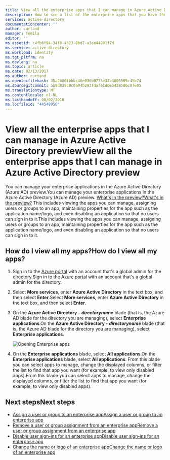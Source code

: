 ```yaml
---
title: View all the enterprise apps that I can manage in Azure Active Directory preview | Microsoft Docs
description: How to see a list of the enterprise apps that you have the permissions to manage in Azure Active Directory
services: active-directory
documentationcenter: ''
author: curtand
manager: femila
editor: ''
ms.assetid: c4fb6f94-34f8-4323-8bd7-a3ee44901f7d
ms.service: active-directory
ms.workload: identity
ms.tgt_pltfrm: na
ms.devlang: na
ms.topic: article
ms.date: 02/13/2017
ms.author: curtand
ms.openlocfilehash: 35a2b80fbbbc40e030b0775e33b4805505e45b74
ms.sourcegitcommit: 5b9d839c0c0a94b293fdafe1d6e5429506c07e05
ms.translationtype: MT
ms.contentlocale: nl-NL
ms.lasthandoff: 08/02/2018
ms.locfileid: "44548950"
---
```

# <a name="view-all-the-enterprise-apps-that-i-can-manage-in-azure-active-directory-preview"></a><span data-ttu-id="e0abc-103">View all the enterprise apps that I can manage in Azure Active Directory preview</span><span class="sxs-lookup"><span data-stu-id="e0abc-103">View all the enterprise apps that I can manage in Azure Active Directory preview</span></span>
<span data-ttu-id="e0abc-104">You can manage your enterprise applications in the Azure Active Directory (Azure AD) preview.</span><span class="sxs-lookup"><span data-stu-id="e0abc-104">You can manage your enterprise applications in the Azure Active Directory (Azure AD) preview.</span></span> [<span data-ttu-id="e0abc-105">What's in the preview?</span><span class="sxs-lookup"><span data-stu-id="e0abc-105">What's in the preview?</span></span>](active-directory-preview-explainer.md) <span data-ttu-id="e0abc-106">This includes viewing the apps you can manage, assigning users or groups to an app, maintaining properties for the app such as the application name/logo, and even disabling an application so that no users can sign in to it.</span><span class="sxs-lookup"><span data-stu-id="e0abc-106">This includes viewing the apps you can manage, assigning users or groups to an app, maintaining properties for the app such as the application name/logo, and even disabling an application so that no users can sign in to it.</span></span>

## <a name="how-do-i-view-all-my-apps"></a><span data-ttu-id="e0abc-107">How do I view all my apps?</span><span class="sxs-lookup"><span data-stu-id="e0abc-107">How do I view all my apps?</span></span>
1. <span data-ttu-id="e0abc-108">Sign in to the [Azure portal](https://portal.azure.com) with an account that's a global admin for the directory.</span><span class="sxs-lookup"><span data-stu-id="e0abc-108">Sign in to the [Azure portal](https://portal.azure.com) with an account that's a global admin for the directory.</span></span>
2. <span data-ttu-id="e0abc-109">Select **More services**, enter **Azure Active Directory** in the text box, and then select **Enter**.</span><span class="sxs-lookup"><span data-stu-id="e0abc-109">Select **More services**, enter **Azure Active Directory** in the text box, and then select **Enter**.</span></span>
3. <span data-ttu-id="e0abc-110">On the **Azure Active Directory -** ***directoryname*** blade (that is, the Azure AD blade for the directory you are managing), select **Enterprise applications**.</span><span class="sxs-lookup"><span data-stu-id="e0abc-110">On the **Azure Active Directory -** ***directoryname*** blade (that is, the Azure AD blade for the directory you are managing), select **Enterprise applications**.</span></span>

    ![Opening Enterprise apps](https://docstestmedia1.blob.core.windows.net/azure-media/articles/active-directory/media/active-directory-coreapps-view-azure-portal/open-enterprise-apps.png)
4. <span data-ttu-id="e0abc-112">On the **Enterprise applications** blade, select **All applications**.</span><span class="sxs-lookup"><span data-stu-id="e0abc-112">On the **Enterprise applications** blade, select **All applications**.</span></span> <span data-ttu-id="e0abc-113">From this blade you can select apps to manage, change the displayed columns, or filter the list to find that app you want (for example, to view only disabled apps).</span><span class="sxs-lookup"><span data-stu-id="e0abc-113">From this blade you can select apps to manage, change the displayed columns, or filter the list to find that app you want (for example, to view only disabled apps).</span></span>

## <a name="next-steps"></a><span data-ttu-id="e0abc-114">Next steps</span><span class="sxs-lookup"><span data-stu-id="e0abc-114">Next steps</span></span>
* [<span data-ttu-id="e0abc-115">Assign a user or group to an enterprise app</span><span class="sxs-lookup"><span data-stu-id="e0abc-115">Assign a user or group to an enterprise app</span></span>](active-directory-coreapps-assign-user-azure-portal.md)
* [<span data-ttu-id="e0abc-116">Remove a user or group assignment from an enterprise app</span><span class="sxs-lookup"><span data-stu-id="e0abc-116">Remove a user or group assignment from an enterprise app</span></span>](active-directory-coreapps-remove-assignment-azure-portal.md)
* [<span data-ttu-id="e0abc-117">Disable user sign-ins for an enterprise app</span><span class="sxs-lookup"><span data-stu-id="e0abc-117">Disable user sign-ins for an enterprise app</span></span>](active-directory-coreapps-disable-app-azure-portal.md)
* [<span data-ttu-id="e0abc-118">Change the name or logo of an enterprise app</span><span class="sxs-lookup"><span data-stu-id="e0abc-118">Change the name or logo of an enterprise app</span></span>](active-directory-coreapps-change-app-logo-user-azure-portal.md)

